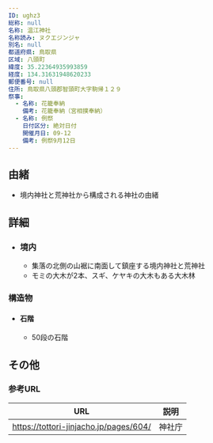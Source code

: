 ```yaml
---
ID: ughz3
総称: null
名称: 温江神社
名称読み: ヌクエジンジャ
別名: null
都道府県: 鳥取県
区域: 八頭町
緯度: 35.22364935993859
経度: 134.31631948620233
郵便番号: null
住所: 鳥取県八頭郡智頭町大字駒帰１２９
祭事:
  - 名称: 花籠奉納
    備考: 花籠奉納（宮相撲奉納）
  - 名称: 例祭
    日付区分: 絶対日付
    開催月日: 09-12
    備考: 例祭9月12日
---
```


## 由緒

- 境内神社と荒神社から構成される神社の由緒

## 詳細

- ### 境内
  - 集落の北側の山裾に南面して鎮座する境内神社と荒神社
  - モミの大木が2本、スギ、ケヤキの大木もある大木林

### 構造物

- #### 石階
  - 50段の石階

## その他

### 参考URL

| URL                                    | 説明   |
| -------------------------------------- | ------ |
| https://tottori-jinjacho.jp/pages/604/ | 神社庁 |

